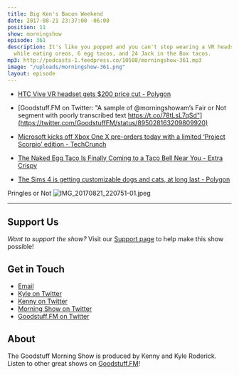 ```yaml
---
title: Big Ken's Bacon Weekend
date: 2017-08-21 23:37:00 -06:00
position: 11
show: morningshow
episode: 361
description: It's like you popped and you can't stop wearing a VR headset in the Kitchen
  while eating oreos, 6 egg tacos, and 24 Jack in the Box tacos.
mp3: http://podcasts-1.feedpress.co/10588/morningshow-361.mp3
image: "/uploads/morningshow-361.png"
layout: episode
---
```


* [HTC Vive VR headset gets $200 price cut - Polygon](https://www.polygon.com/2017/8/21/16177270/htc-vive-price-cut-599)

* [Goodstuff.FM on Twitter: "A sample of @morningshowam’s Fair or Not segment with poorly transcribed text https://t.co/78tLsL7qSd"](https://twitter.com/GoodstuffFM/status/895028163209809920)

* [Microsoft kicks off Xbox One X pre-orders today with a limited ‘Project Scorpio’ edition - TechCrunch](https://techcrunch.com/2017/08/20/microsoft-kicks-off-xbox-one-x-pre-orders-today-with-a-limited-project-scorpio-edition/?ncid=rss)

* [The Naked Egg Taco Is Finally Coming to a Taco Bell Near You - Extra Crispy](http://www.extracrispy.com/food/3717/the-naked-egg-taco-is-finally-coming-to-a-taco-bell-near-you?xid=extracrispy_newsletter&utm_source=extracrispy.com&utm_medium=email&utm_campaign=freshsqueezed&utm_content=20170818)

* [The Sims 4 is getting customizable dogs and cats, at long last - Polygon](https://www.polygon.com/2017/8/21/16179090/the-sims-4-cats-and-dogs-expansion-release-date)

Pringles or Not
![IMG_20170821_220751-01.jpeg](/uploads/IMG_20170821_220751-01.jpeg)

---

## Support Us
*Want to support the show?* Visit our [Support page](https://goodstuff.fm/support) to help make this show possible!

## Get in Touch
* [Email](mailto:kyle@goodstuff.fm)
* [Kyle on Twitter](http://twitter.com/dogburps)
* [Kenny on Twitter](http://twitter.com/pizzarobotics)
* [Morning Show on Twitter](http://twitter.com/morningshowam)
* [Goodstuff.FM on Twitter](http://twitter.com/goodstufffm)

## About
The Goodstuff Morning Show is produced by Kenny and Kyle Roderick. Listen to other great shows on [Goodstuff.FM](http://goodstuff.fm/shows)!